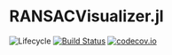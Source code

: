 # RANSACVisualizer.jl

![Lifecycle](https://img.shields.io/badge/lifecycle-experimental-orange.svg)<!--
![Lifecycle](https://img.shields.io/badge/lifecycle-maturing-blue.svg)
![Lifecycle](https://img.shields.io/badge/lifecycle-stable-green.svg)
![Lifecycle](https://img.shields.io/badge/lifecycle-retired-orange.svg)
![Lifecycle](https://img.shields.io/badge/lifecycle-archived-red.svg)
![Lifecycle](https://img.shields.io/badge/lifecycle-dormant-blue.svg) -->
[![Build Status](https://travis-ci.com/cserteGT3/RANSACVisualizer.jl.svg?branch=master)](https://travis-ci.com/cserteGT3/RANSACVisualizer.jl)
[![codecov.io](http://codecov.io/github/cserteGT3/RANSACVisualizer.jl/coverage.svg?branch=master)](http://codecov.io/github/cserteGT3/RANSACVisualizer.jl?branch=master)
